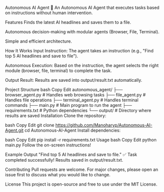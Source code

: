 Autonomous AI Agent
🚀 An Autonomous AI Agent that executes tasks based on instructions without human intervention.

Features
Finds the latest AI headlines and saves them to a file.

Autonomous decision-making with modular agents (Browser, File, Terminal).

Simple and efficient architecture.

How It Works
Input Instruction:
The agent takes an instruction (e.g., "Find top 5 AI headlines and save to file").

Autonomous Execution:
Based on the instruction, the agent selects the right module (browser, file, terminal) to complete the task.

Output Result:
Results are saved into output/result.txt automatically.

Project Structure
bash
Copy
Edit
autonomous_agent/
├── browser_agent.py    # Handles web browsing tasks
├── file_agent.py       # Handles file operations
├── terminal_agent.py   # Handles terminal commands
├── main.py             # Main program to run the agent
├── requirements.txt    # Python dependencies
└── output/             # Directory where results are saved
Installation
Clone the repository:

bash
Copy
Edit
git clone https://github.com/Manoharyp/Autonomous-AI-Agent.git
cd Autonomous-AI-Agent
Install dependencies:

bash
Copy
Edit
pip install -r requirements.txt
Usage
bash
Copy
Edit
python main.py
Follow the on-screen instructions!

Example Output
"Find top 5 AI headlines and save to file."
✅ Task completed successfully! Results saved in output/result.txt.

Contributing
Pull requests are welcome. For major changes, please open an issue first to discuss what you would like to change.

License
This project is open-source and free to use under the MIT License.

